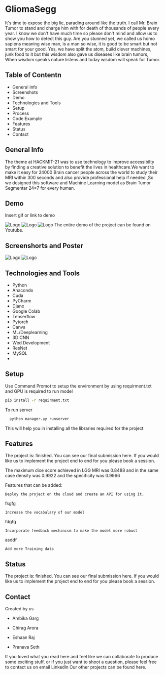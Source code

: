 
# GliomaSegg

It's time to expose the big lie, parading around like the truth. I call Mr. Brain Tumor to stand and charge him with for death of thousands of people every year. I know we don't have much time so please don't mind and allow us to show you how to detect this guy. Are you stunned yet, we called us homo sapiens meaning wise man, is a man so wise, it is good to be smart but not smart for your good. Yes, we have split the atom, build clever machines, junk food to it but this wisdom also gave us diseases like brain tumors, When wisdom speaks nature listens and today wisdom will speak for Tumor.


## Table of Contentn 
* General info 
* Screenshots
* Demo
* Technologies and Tools 
* Setup
* Process
* Code Example 
* Features
* Status
* Contact 
  
## General Info

The theme at HACKMIT-21 was to use technology to improve accessibilty by finding a creative solution to benefit the lives in healthcare.We want to make it easy for 24000 Brain cancer people across the world to study their MRI within 300 seconds and also provide professional help if needed ,So we designed this software and Machine Learning model as Brain Tumor Segmentar 24*7 for every human.

## Demo

Insert gif or link to demo

  
![Logo](https://dev-to-uploads.s3.amazonaws.com/uploads/articles/th5xamgrr6se0x5ro4g6.png)
![Logo](https://dev-to-uploads.s3.amazonaws.com/uploads/articles/th5xamgrr6se0x5ro4g6.png)
![Logo](https://dev-to-uploads.s3.amazonaws.com/uploads/articles/th5xamgrr6se0x5ro4g6.png)
The entire demo of the project can be found on Youtube.

    
## Screenshorts and Poster

![Logo](https://dev-to-uploads.s3.amazonaws.com/uploads/articles/th5xamgrr6se0x5ro4g6.png)
![Logo](https://dev-to-uploads.s3.amazonaws.com/uploads/articles/th5xamgrr6se0x5ro4g6.png)

  
## Technologies and Tools 

* Python
* Anacondo
* Cuda
* PyCharm
* Djano
* Google Colab
* Tenserflow
* Pytorch
* Canva
* ML/Deeplearning
* 3D CNN
* Wed Development 
* ResNet
* MySQL
* 
  
## Setup

Use Command Promot to setup the environment by using requirment.txt and GPU is required to run model

```bash
pip install -r requirment.txt
```

To run server 

```bash
  python manager.py runserver
```

This will help you in installing all the libraries required for the project

  
## Features

The project is: finished. You can see our final submission here. If you would like us to implement the project end to end for you please book a session.

The maximum dice score achieved in LGG MRI was 0.8488 and in the same case density was 0.9922 and the specificity was 0.9966

Features that can be added:

    Deploy the project on the cloud and create an API for using it.
fsgfg

    Increase the vocabulary of our model 
fdgfg

    Incorporate feedback mechanism to make the model more robust
asddf

    Add more Training data
    
## Status
The project is: finished. You can see our final submission here. If you would like us to implement the project end to end for you please book a session.




  ## Contact


Created by us 

* Ambika Garg

* Chirag Arora

* Eshaan Raj

* Pranava Seth

If you loved what you read here and feel like we can collaborate to produce some exciting stuff, or if you just want to shoot a question, please feel free to contact us on email LinkedIn Our other projects can be found here.


